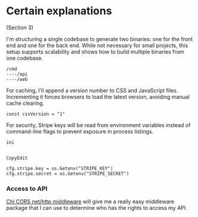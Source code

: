 # Certain explanations

(Section 3)

I'm structuring a single codebase to generate two binaries: one for the front end and one for the back end. While not necessary for small projects, this setup supports scalability and shows how to build multiple binaries from one codebase.

```
/cmd
----/api
----/web
```

For caching, I'll append a version number to CSS and JavaScript files. Incrementing it forces browsers to load the latest version, avoiding manual cache clearing.

```
const cssVersion = "1"
```

For security, Stripe keys will be read from environment variables instead of command-line flags to prevent exposure in process listings.

```
ini


CopyEdit
```

```
cfg.stripe.key = os.Getenv("STRIPE_KEY")
cfg.stripe.secret = os.Getenv("STRIPE_SECRET")

```

### Access to API 

[Chi CORS net/http middleware](https://github.com/go-chi/cors) will give me a really easy middleware package that I can use to determine who has the rights to access my API.







